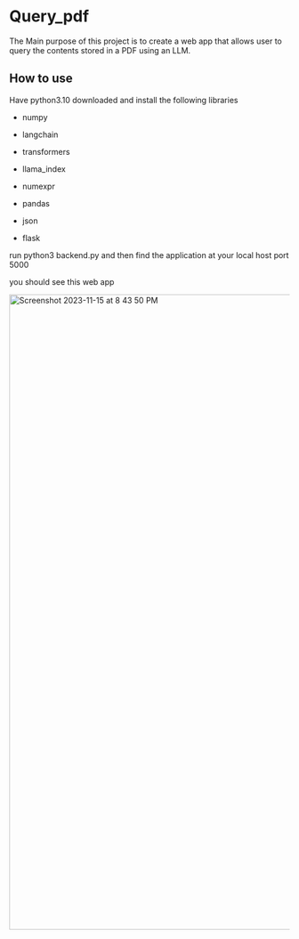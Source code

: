 # Query_pdf

The Main purpose of this project is to create a web app that allows user to query the contents stored in a PDF using an LLM. 

## How to use
Have python3.10 downloaded and install the following libraries

- numpy

- langchain

- transformers

- llama_index

- numexpr

- pandas

- json

- flask

run python3 backend.py and then find the application at your local host port 5000


you should see this web app

<img width="1142" alt="Screenshot 2023-11-15 at 8 43 50 PM" src="https://github.com/aarontxz/Query_pdf/assets/115057223/c33a4f7d-f9f2-4534-bda0-b7dd2b8abc46">
